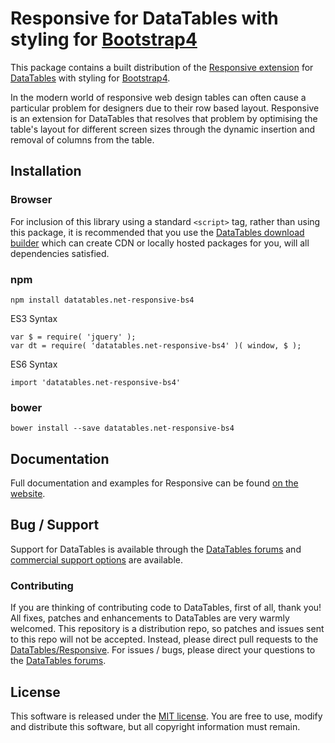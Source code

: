 # Responsive for DataTables with styling for [Bootstrap4](https://getbootstrap.com/docs/4.6/getting-started/introduction/)

This package contains a built distribution of the [Responsive extension](https://datatables.net/extensions/responsive) for [DataTables](https://datatables.net/) with styling for [Bootstrap4](https://getbootstrap.com/docs/4.6/getting-started/introduction/).

In the modern world of responsive web design tables can often cause a particular problem for designers due to their row based layout. Responsive is an extension for DataTables that resolves that problem by optimising the table's layout for different screen sizes through the dynamic insertion and removal of columns from the table.


## Installation

### Browser

For inclusion of this library using a standard `<script>` tag, rather than using this package, it is recommended that you use the [DataTables download builder](//datatables.net/download) which can create CDN or locally hosted packages for you, will all dependencies satisfied.

### npm

```
npm install datatables.net-responsive-bs4
```

ES3 Syntax
```
var $ = require( 'jquery' );
var dt = require( 'datatables.net-responsive-bs4' )( window, $ );
```

ES6 Syntax
```
import 'datatables.net-responsive-bs4'
```

### bower

```
bower install --save datatables.net-responsive-bs4
```



## Documentation

Full documentation and examples for Responsive can be found [on the website](https://datatables.net/extensions/responsive).


## Bug / Support

Support for DataTables is available through the [DataTables forums](//datatables.net/forums) and [commercial support options](//datatables.net/support) are available.


### Contributing

If you are thinking of contributing code to DataTables, first of all, thank you! All fixes, patches and enhancements to DataTables are very warmly welcomed. This repository is a distribution repo, so patches and issues sent to this repo will not be accepted. Instead, please direct pull requests to the [DataTables/Responsive](http://github.com/DataTables/Responsive). For issues / bugs, please direct your questions to the [DataTables forums](//datatables.net/forums).


## License

This software is released under the [MIT license](//datatables.net/license). You are free to use, modify and distribute this software, but all copyright information must remain.


